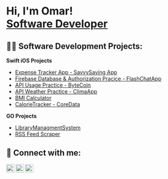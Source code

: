 <h1>Hi, I'm Omar!<br/><a href="https://github.com/OPetricevic/Opetricevic">Software Developer</a></h1>

<h2>👨‍💻 Software Development Projects:</h2>
<b> Swift iOS Projects </b>

- [Expense Tracker App - SavvySaving App](https://github.com/OPetricevic/SavvySaving-App)
- [Firebase Database & Authorization Pracice - FlashChatApp](https://github.com/OPetricevic/ClimaApp)
- [API Usage Practice - ByteCoin](https://github.com/OPetricevic/ByteCoin)
- [API Weather Practice - ClimaApp](https://github.com/OPetricevic/ClimaApp)
- [BMI Calculator](https://github.com/OPetricevic/BMICalculator)
- [CalorieTracker - CoreData](https://github.com/OPetricevic/CalorieTracker)

<b> GO Projects </b>
- [LibraryManagmentSystem](https://github.com/OPetricevic/LibraryManagementSystem)
- [RSS Feed Scraper](https://github.com/OPetricevic/GoRSSHub)
<h2> 🤳 Connect with me:</h2>

[<img align="left" alt="JoshMadakor | YouTube" width="22px" src="https://cdn.jsdelivr.net/npm/simple-icons@v3/icons/youtube.svg" />][youtube]
[<img align="left" alt="JoshMadakor | LinkedIn" width="22px" src="https://cdn.jsdelivr.net/npm/simple-icons@v3/icons/linkedin.svg" />][linkedin]
[<img align="left" alt="JoshMadakor | Instagram" width="22px" src="https://cdn.jsdelivr.net/npm/simple-icons@v3/icons/instagram.svg" />][instagram]

[youtube]: https://www.youtube.com/channel/UCSA_czFr5dajLEROt-h4uRw
[instagram]: https://www.instagram.com/omarpetricevic/
[linkedin]: https://www.linkedin.com/in/omar-petricevic/

<!--
**joshmadakor1/joshmadakor1** is a ✨ _special_ ✨ repository because its `README.md` (this file) appears on your GitHub profile.

Here are some ideas to get you started:

- 🔭 I’m currently working on ...
- 🌱 I’m currently learning ...
- 👯 I’m looking to collaborate on ...
- 🤔 I’m looking for help with ...
- 💬 Ask me about ...
- 📫 How to reach me: ...
- 😄 Pronouns: ...
- ⚡ Fun fact: ...
-->
